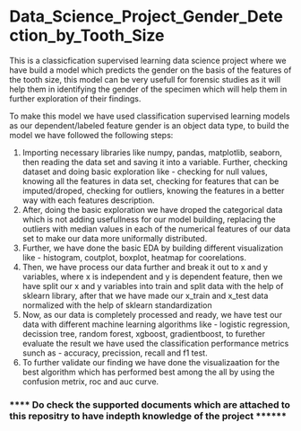 # Data_Science_Project_Gender_Detection_by_Tooth_Size

This is a classicfication supervised learning data science project where we have build a model which predicts the gender on the basis of the features of the tooth size, this model can be very usefull for forensic studies as it will help them in identifying the gender of the specimen which will help them in further exploration of their findings.

<p>To make this model we have used classification supervised learning models as our dependent/labeled feature gender is an object data type, to build the model we have followed the following steps:</p>

<ol>
  <li>Importing necessary libraries like numpy, pandas, matplotlib, seaborn, then reading the data set and saving it into a  variable. Further, checking dataset and doing basic exploration like - checking for null values, knowing all the features in data set, checking for features that can be imputed/droped, checking for outliers, knowing the features in a better way with each features description.</li>
  <li>After, doing the basic exploration we have droped the categorical data which is not adding usefullness for our model building, replacing the outliers with median values in each of the numerical features of our data set to make our data more uniformally distributed.</li>
  <li>Further, we have done the basic EDA by building different visualization like - histogram, coutplot, boxplot, heatmap for coorelations.</li>
  <li>Then, we have process our data further and break it out to x and y variables, where x is independent and y is dependent feature, then we have split our x and y variables into train and split data with the help of sklearn library, after that we have made our x_train and x_test data normalized with the help of sklearn standardization</li>
  <li>Now, as our data is completely processed and ready, we have test our data with different machine learning algorithms like - logistic regression, decission tree, random forest, xgboost, gradientboost, to furether evaluate the result we have used the classification performance metrics sunch as - accuracy, precission, recall and f1 test.</li>
  <li>To further validate our finding we have done the visualizaation for the best algorithm which has performed best among the all by using the confusion metrix, roc and auc curve. </li>
</ol>

<h3>**** Do check the supported documents which are attached to this repositry to have indepth knowledge of the project ******</h3>
